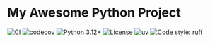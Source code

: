 # My Awesome Python Project

[![CI](https://github.com/0xWelt/template_python/workflows/Pytest%20CI/badge.svg)](https://github.com/0xWelt/template_python/actions)
[![codecov](https://codecov.io/gh/0xWelt/template_python/branch/main/graph/badge.svg?token=codecov-umbrella)](https://codecov.io/gh/0xWelt/template_python)
[![Python 3.12+](https://img.shields.io/badge/python-3.12+-blue.svg)](https://www.python.org/downloads/)
[![License](https://img.shields.io/badge/license-MIT-blue.svg)](https://github.com/0xWelt/template_python/blob/main/LICENSE)
[![uv](https://img.shields.io/endpoint?url=https://raw.githubusercontent.com/astral-sh/uv/main/assets/badge/v0.json)](https://github.com/astral-sh/uv)
[![Code style: ruff](https://img.shields.io/badge/code%20style-ruff-000000.svg)](https://github.com/astral-sh/ruff)
